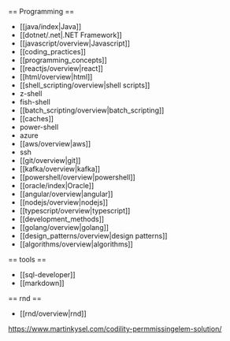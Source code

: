 == Programming ==
  * [[java/index|Java]]
  * [[dotnet/.net|.NET Framework]]
  * [[javascript/overview|Javascript]]
  * [[coding_practices]]
  * [[programming_concepts]]
  * [[reactjs/overview|react]]
  * [[html/overview|html]]
  * [[shell_scripting/overview|shell scripts]]
  * z-shell
  * fish-shell
  * [[batch_scripting/overview|batch_scripting]]
  * [[caches]]
  * power-shell
  * azure
  * [[aws/overview|aws]]
  * ssh
  * [[git/overview|git]]
  * [[kafka/overview|kafka]]
  * [[powershell/overview|powershell]]
  * [[oracle/index|Oracle]]
  * [[angular/overview|angular]]
  * [[nodejs/overview|nodejs]]
  * [[typescript/overview|typescript]]
  * [[development_methods]]
  * [[golang/overview|golang]]
  * [[design_patterns/overview|design patterns]]
  * [[algorithms/overview|algorithms]]

== tools ==
* [[sql-developer]]
* [[markdown]]

== rnd ==
* [[rnd/overview|rnd]]



https://www.martinkysel.com/codility-permmissingelem-solution/
